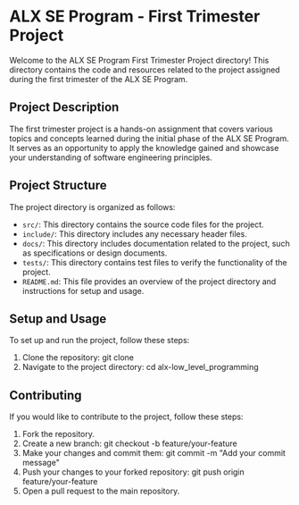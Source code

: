 # ALX SE Program - First Trimester Project

Welcome to the ALX SE Program First Trimester Project directory! This directory contains the code and resources related to the project assigned during the first trimester of the ALX SE Program.

## Project Description

The first trimester project is a hands-on assignment that covers various topics and concepts learned during the initial phase of the ALX SE Program. It serves as an opportunity to apply the knowledge gained and showcase your understanding of software engineering principles.

## Project Structure

The project directory is organized as follows:

- `src/`: This directory contains the source code files for the project.
- `include/`: This directory includes any necessary header files.
- `docs/`: This directory includes documentation related to the project, such as specifications or design documents.
- `tests/`: This directory contains test files to verify the functionality of the project.
- `README.md`: This file provides an overview of the project directory and instructions for setup and usage.

## Setup and Usage

To set up and run the project, follow these steps:

1. Clone the repository: git clone <repository-url>
2. Navigate to the project directory: cd alx-low_level_programming

## Contributing

If you would like to contribute to the project, follow these steps:

1. Fork the repository.
2. Create a new branch: git checkout -b feature/your-feature
3. Make your changes and commit them: git commit -m "Add your commit message"
4. Push your changes to your forked repository: git push origin feature/your-feature
5. Open a pull request to the main repository.
